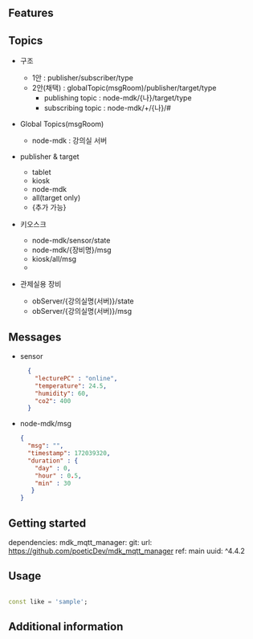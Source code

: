 ## Features

## Topics
- 구조
    - 1안 : publisher/subscriber/type
    - 2안(채택) : globalTopic(msgRoom)/publisher/target/type
      - publishing topic : node-mdk/{나}/target/type
      - subscribing topic : node-mdk/+/{나}/#
      

- Global Topics(msgRoom)
    - node-mdk : 강의실 서버

- publisher & target
  - tablet
  - kiosk
  - node-mdk
  - all(target only)
  - {추가 가능}

- 키오스크
    - node-mdk/sensor/state
    - node-mdk/{장비명}/msg
    - kiosk/all/msg
    -

- 관제실용 장비
    - obServer/{강의실명(서버)}/state
    - obServer/{강의실명(서버)}/msg


## Messages
- sensor
  ````json
    {
      "lecturePC" : "online",
      "temperature": 24.5,
      "humidity": 60,
      "co2": 400
    }

  ````
- node-mdk/msg
  ````json
  {
    "msg": "",
    "timestamp": 172039320,
    "duration" : {
      "day" : 0,
      "hour" : 0.5,
      "min" : 30
     }
  }
  ````

## Getting started
dependencies:
  mdk_mqtt_manager:
    git:
    url: https://github.com/poeticDev/mdk_mqtt_manager
    ref: main
  uuid: ^4.4.2
  

## Usage

```dart

const like = 'sample';
```

## Additional information
